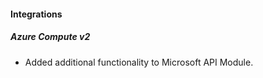 
#### Integrations
##### Azure Compute v2
- Added additional functionality to Microsoft API Module.
